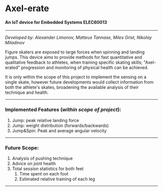 Axel-erate
===
#### An IoT device for Embedded Systems ELEC60013

---

*Developed by: Alexander Limonov, Matteus Tannase, Miles Grist, Nikolay Miladinov* 

Figure skaters are exposed to large forces when spinning and landing jumps.
This device aims to provide methods for fast quantitative and qualitative feedback to athletes, when training specific
skating skills; "Axel-erated" progression and monitoring of physical health can be achieved.

It is only within the scope of this project to implement the sensing on a single skate,
however future developments would collect information from both the athlete's skates,
broadening the available analysis of their technique and health.

---

### Implemented Features (*within scope of project*):
1. Jump: peak relative landing force
2. Jump: weight distribution (forwards/backwards)
3. Jump&Spin: Peak and average angular velocity

---

### Future Scope:
1. Analysis of pushing technique
2. Advice on joint health
3. Total session statistics for both feet
   1. Time spent on each foot
   2. Estimated relative training of each leg

---